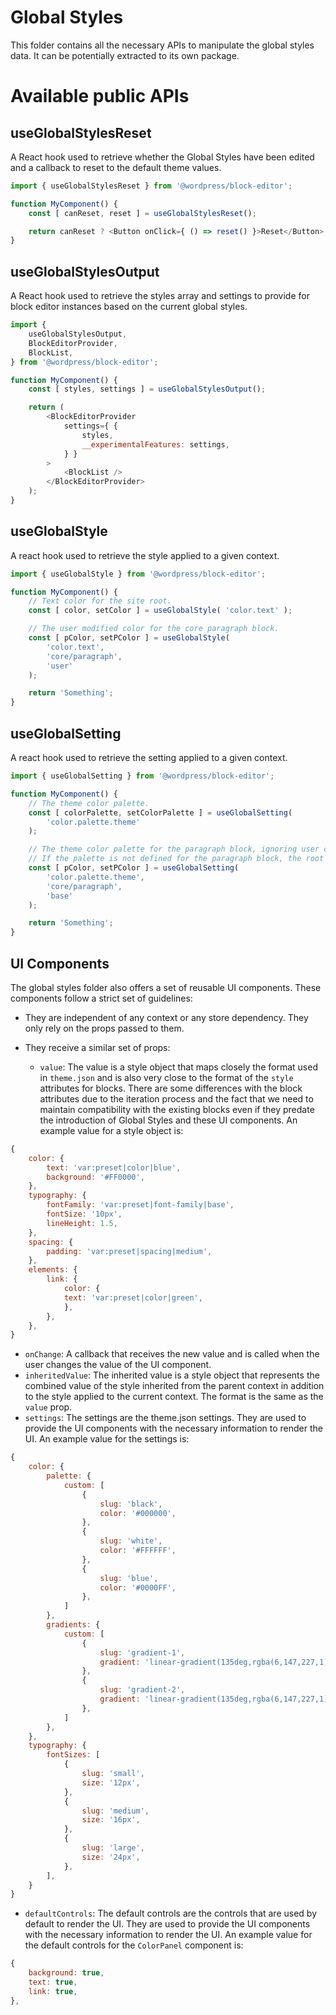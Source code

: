 # Global Styles

This folder contains all the necessary APIs to manipulate the global styles data. It can be potentially extracted to its own package.

# Available public APIs

## useGlobalStylesReset

A React hook used to retrieve whether the Global Styles have been edited and a callback to reset to the default theme values.

```js
import { useGlobalStylesReset } from '@wordpress/block-editor';

function MyComponent() {
	const [ canReset, reset ] = useGlobalStylesReset();

	return canReset ? <Button onClick={ () => reset() }>Reset</Button> : null;
}
```

## useGlobalStylesOutput

A React hook used to retrieve the styles array and settings to provide for block editor instances based on the current global styles.

```js
import {
	useGlobalStylesOutput,
	BlockEditorProvider,
	BlockList,
} from '@wordpress/block-editor';

function MyComponent() {
	const [ styles, settings ] = useGlobalStylesOutput();

	return (
		<BlockEditorProvider
			settings={ {
				styles,
				__experimentalFeatures: settings,
			} }
		>
			<BlockList />
		</BlockEditorProvider>
	);
}
```

## useGlobalStyle

A react hook used to retrieve the style applied to a given context.

```js
import { useGlobalStyle } from '@wordpress/block-editor';

function MyComponent() {
	// Text color for the site root.
	const [ color, setColor ] = useGlobalStyle( 'color.text' );

	// The user modified color for the core paragraph block.
	const [ pColor, setPColor ] = useGlobalStyle(
		'color.text',
		'core/paragraph',
		'user'
	);

	return 'Something';
}
```

## useGlobalSetting

A react hook used to retrieve the setting applied to a given context.

```js
import { useGlobalSetting } from '@wordpress/block-editor';

function MyComponent() {
	// The theme color palette.
	const [ colorPalette, setColorPalette ] = useGlobalSetting(
		'color.palette.theme'
	);

	// The theme color palette for the paragraph block, ignoring user changes.
	// If the palette is not defined for the paragraph block, the root one is returned.
	const [ pColor, setPColor ] = useGlobalSetting(
		'color.palette.theme',
		'core/paragraph',
		'base'
	);

	return 'Something';
}
```

## UI Components

The global styles folder also offers a set of reusable UI components. These components follow a strict set of guidelines:

-   They are independent of any context or any store dependency. They only rely on the props passed to them.
-   They receive a similar set of props:

    -   `value`: The value is a style object that maps closely the format used in `theme.json` and is also very close to the format of the `style` attributes for blocks. There are some differences with the block attributes due to the iteration process and the fact that we need to maintain compatibility with the existing blocks even if they predate the introduction of Global Styles and these UI components. An example value for a style object is:

```js
{
	color: {
		text: 'var:preset|color|blue',
		background: '#FF0000',
	},
	typography: {
		fontFamily: 'var:preset|font-family|base',
		fontSize: '10px',
		lineHeight: 1.5,
	},
	spacing: {
		padding: 'var:preset|spacing|medium',
	},
	elements: {
		link: {
			color: {
			text: 'var:preset|color|green',
			},
		},
	},
}
```

-   `onChange`: A callback that receives the new value and is called when the user changes the value of the UI component.
-   `inheritedValue`: The inherited value is a style object that represents the combined value of the style inherited from the parent context in addition to the style applied to the current context. The format is the same as the `value` prop.
-   `settings`: The settings are the theme.json settings. They are used to provide the UI components with the necessary information to render the UI. An example value for the settings is:

```js
{
	color: {
		palette: {
			custom: [
				{
					slug: 'black',
					color: '#000000',
				},
				{
					slug: 'white',
					color: '#FFFFFF',
				},
				{
					slug: 'blue',
					color: '#0000FF',
				},
			]
		},
		gradients: {
			custom: [
				{
					slug: 'gradient-1',
					gradient: 'linear-gradient(135deg,rgba(6,147,227,1) 0%,rgb(155,81,224) 100%)',
				},
				{
					slug: 'gradient-2',
					gradient: 'linear-gradient(135deg,rgba(6,147,227,1) 0%,rgb(155,81,224) 100%)',
				},
			]
		},
	},
	typography: {
		fontSizes: [
			{
				slug: 'small',
				size: '12px',
			},
			{
				slug: 'medium',
				size: '16px',
			},
			{
				slug: 'large',
				size: '24px',
			},
		],
	}
}
```
-   `defaultControls`: The default controls are the controls that are used by default to render the UI. They are used to provide the UI components with the necessary information to render the UI. An example value for the default controls for the `ColorPanel` component is:

```js
{
	background: true,
	text: true,
	link: true,
},
```
